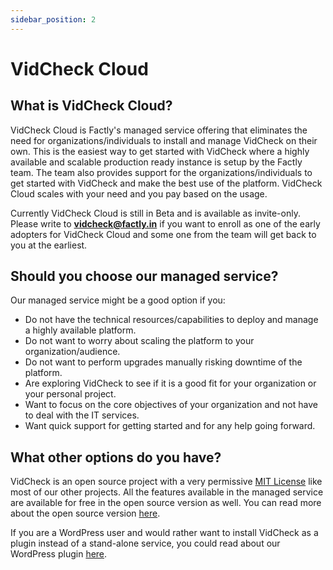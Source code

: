 ```yaml
---
sidebar_position: 2
---
```


# VidCheck Cloud

## What is VidCheck Cloud?

VidCheck Cloud is Factly's managed service offering that eliminates the need for organizations/individuals to install and manage VidCheck on their own. This is the easiest way to get started with VidCheck where a highly available and scalable production ready instance is setup by the Factly team. The team also provides support for the organizations/individuals to get started with VidCheck and make the best use of the platform.
VidCheck Cloud scales with your need and you pay based on the usage.

Currently VidCheck Cloud is still in Beta and is available as invite-only. Please write to **vidcheck@factly.in** if you want to enroll as one of the early adopters for VidCheck Cloud and some one from the team will get back to you at the earliest.

## Should you choose our managed service?

Our managed service might be a good option if you:

- Do not have the technical resources/capabilities to deploy and manage a highly available platform.
- Do not want to worry about scaling the platform to your organization/audience. 
- Do not want to perform upgrades manually risking downtime of the platform.
- Are exploring VidCheck to see if it is a good fit for your organization or your personal project.
- Want to focus on the core objectives of your organization and not have to deal with the IT services.
- Want quick support for getting started and for any help going forward.

## What other options do you have?

VidCheck is an open source project with a very permissive [MIT License](https://github.com/factly/vidcheck/blob/develop/LICENSE) like most of our other projects. All the features available in the managed service are available for free in the open source version as well. You can read more about the open source version [here](/docs/introduction/self-hosted).

If you are a WordPress user and would rather want to install VidCheck as a plugin instead of a stand-alone service, you could read about our WordPress plugin [here](/docs/introduction/wordpress-plugin).